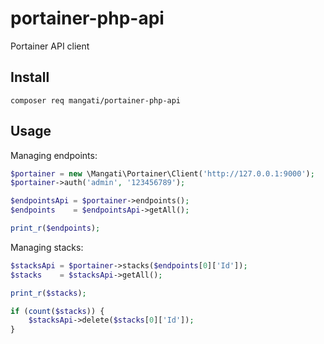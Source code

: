 # portainer-php-api

Portainer API client

## Install

    composer req mangati/portainer-php-api

## Usage

Managing endpoints:

```php
$portainer = new \Mangati\Portainer\Client('http://127.0.0.1:9000');
$portainer->auth('admin', '123456789');

$endpointsApi = $portainer->endpoints();
$endpoints    = $endpointsApi->getAll();

print_r($endpoints);
```

Managing stacks:

```php
$stacksApi = $portainer->stacks($endpoints[0]['Id']);
$stacks    = $stacksApi->getAll();

print_r($stacks);

if (count($stacks)) {
    $stacksApi->delete($stacks[0]['Id']);
}
```
